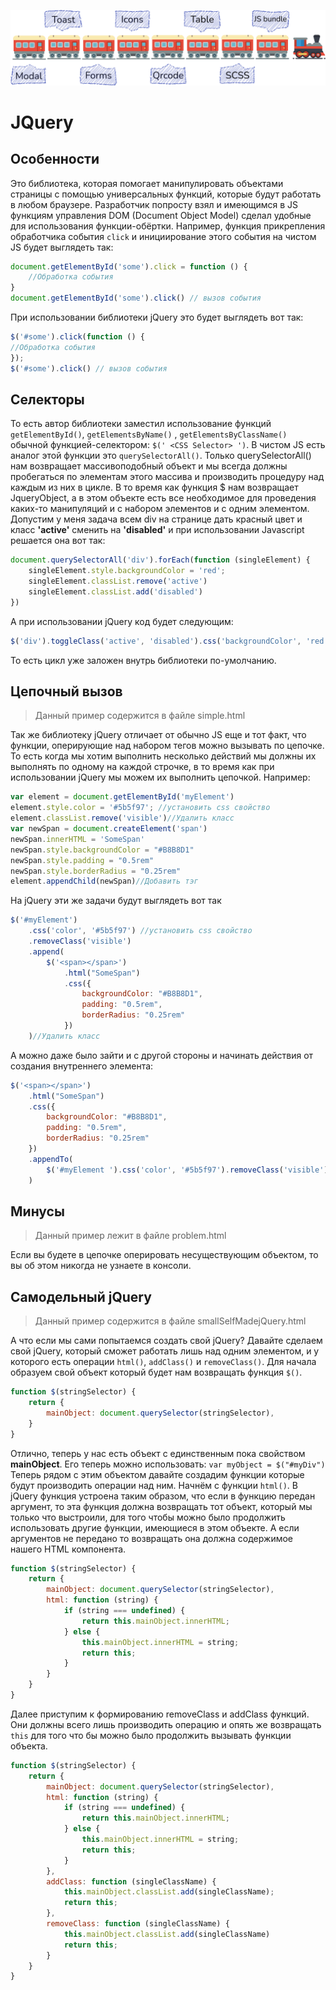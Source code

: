 ![alt text](https://github.com/Sergisa/WebTrain/blob/master/webTrain.png?raw=true)

# JQuery

## Особенности

Это библиотека, которая помогает манипулировать объектами страницы с помощью универсальных функций, которые будут
работать в любом браузере. Разработчик попросту взял и имеющимся в JS функциям управления DOM (Document Object Model)
сделал удобные для использования функции-обёртки. Например, функция прикрепления обработчика события `click` и
инициирование этого события на чистом JS будет выглядеть так:

```javascript
document.getElementById('some').click = function () {
    //Обработка события
}
document.getElementById('some').click() // вызов события
```

При использовании библиотеки jQuery это будет выглядеть вот так:

```javascript
$('#some').click(function () {
//Обработка события
});
$('#some').click() // вызов события
```

## Селекторы

То есть автор библиотеки заместил использование функций ``getElementById()``, ``getElementsByName()``
, ``getElementsByClassName()`` обычной функцией-селектором: ``$(' <CSS Selector> ')``. В чистом JS есть аналог этой
функции это ``querySelectorAll()``. Только querySelectorAll() нам возвращает массивоподобный объект и мы всегда должны
пробегаться по элементам этого массива и производить процедуру над каждым из них в цикле. В то время как функция $ нам
возвращает JqueryObject, а в этом объекте есть все необходимое для проведения каких-то манипуляций и с набором элементов
и с одним элементом. Допустим у меня задача всем div на странице дать красный цвет и класс **'active'** сменить на
**'disabled'** и при использовании Javascript решается она вот так:

```javascript
document.querySelectorAll('div').forEach(function (singleElement) {
    singleElement.style.backgroundColor = 'red';
    singleElement.classList.remove('active')
    singleElement.classList.add('disabled')
})
```

А при использовании jQuery код будет следующим:

```javascript
$('div').toggleClass('active', 'disabled').css('backgroundColor', 'red');
```

То есть цикл уже заложен внутрь библиотеки по-умолчанию.

## Цепочный вызов

> Данный пример содержится в файле simple.html

Так же библиотеку jQuery отличает от обычно JS еще и тот факт, что функции, оперирующие над набором тегов можно
вызывать по цепочке. То есть когда мы хотим выполнить несколько действий мы должны их выполнять по одному на каждой
строчке, в то время как при использовании jQuery мы можем их выполнить цепочкой. Например:

```javascript
var element = document.getElementById('myElement')
element.style.color = '#5b5f97'; //установить css свойство
element.classList.remove('visible')//Удалить класс
var newSpan = document.createElement('span')
newSpan.innerHTML = 'SomeSpan'
newSpan.style.backgroundColor = "#B8B8D1"
newSpan.style.padding = "0.5rem"
newSpan.style.borderRadius = "0.25rem"
element.appendChild(newSpan)//Добавить тэг
```

На jQuery эти же задачи будут выглядеть вот так

```javascript
$('#myElement')
    .css('color', '#5b5f97') //установить css свойство
    .removeClass('visible')
    .append(
        $('<span></span>')
            .html("SomeSpan")
            .css({
                backgroundColor: "#B8B8D1",
                padding: "0.5rem",
                borderRadius: "0.25rem"
            })
    )//Удалить класс
```

А можно даже было зайти и с другой стороны и начинать действия от создания внутреннего элемента:

```javascript
$('<span></span>')
    .html("SomeSpan")
    .css({
        backgroundColor: "#B8B8D1",
        padding: "0.5rem",
        borderRadius: "0.25rem"
    })
    .appendTo(
        $('#myElement ').css('color', '#5b5f97').removeClass('visible')
    )
```

## Минусы

> Данный пример лежит в файле problem.html

Если вы будете в цепочке оперировать несуществующим объектом, то вы об этом никогда не узнаете в консоли.

## Самодельный jQuery

> Данный пример содержится в файле smallSelfMadejQuery.html

А что если мы сами попытаемся создать свой jQuery?
Давайте сделаем свой jQuery, который сможет работать лишь над одним элементом, и у которого есть операции `html()`,
`addClass()` и `removeClass()`.
Для начала образуем свой объект который будет нам возвращать функция `$()`.

```javascript
function $(stringSelector) {
    return {
        mainObject: document.querySelector(stringSelector),
    }
}
```

Отлично, теперь у нас есть объект с единственным пока свойством **mainObject**. Его теперь можно использовать:
``var myObject = $("#myDiv")`` Теперь рядом с этим объектом давайте создадим функции которые будут производить операции
над ним. Начнём с функции `html()`. В jQuery функция устроена таким образом, что если в функцию передан аргумент, то эта
функция должна возвращать тот объект, который мы только что выстроили, для того чтобы можно было продолжить использовать
другие функции, имеющиеся в этом объекте. А если аргументов не передано то возвращать она должна содержимое нашего HTML
компонента.

```javascript
function $(stringSelector) {
    return {
        mainObject: document.querySelector(stringSelector),
        html: function (string) {
            if (string === undefined) {
                return this.mainObject.innerHTML;
            } else {
                this.mainObject.innerHTML = string;
                return this;
            }
        }
    }
}
```

Далее приступим к формированию removeClass и addClass функций. Они должны всего лишь производить операцию и опять же
возвращать ``this`` для того что бы можно было продолжить вызывать функции объекта.

```javascript
function $(stringSelector) {
    return {
        mainObject: document.querySelector(stringSelector),
        html: function (string) {
            if (string === undefined) {
                return this.mainObject.innerHTML;
            } else {
                this.mainObject.innerHTML = string;
                return this;
            }
        },
        addClass: function (singleClassName) {
            this.mainObject.classList.add(singleClassName);
            return this;
        },
        removeClass: function (singleClassName) {
            this.mainObject.classList.add(singleClassName)
            return this;
        }
    }
}
```